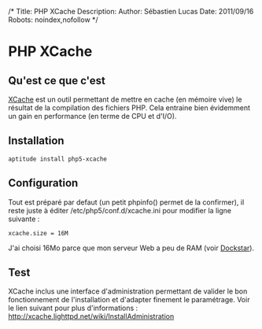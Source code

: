 /*
Title: PHP XCache
Description: 
Author: Sébastien Lucas
Date: 2011/09/16
Robots: noindex,nofollow
*/
# PHP XCache

## Qu'est ce que c'est
[XCache](http://xcache.lighttpd.net/) est un outil permettant de mettre en cache (en mémoire vive) le résultat de la compilation des fichiers PHP. Cela entraine bien évidemment un gain en performance (en terme de CPU et d'I/O).
## Installation

```
aptitude install php5-xcache
```
## Configuration

Tout est préparé par defaut (un petit phpinfo() permet de la confirmer), il reste juste à éditer /etc/php5/conf.d/xcache.ini pour modifier la ligne suivante :
```
xcache.size = 16M
```
J'ai choisi 16Mo parce que mon serveur Web a peu de RAM (voir [Dockstar](/blog/dockstar-install-squeeze)).

## Test

XCache inclus une interface d'administration permettant de valider le bon fonctionnement de l'installation et d'adapter finement le paramétrage. Voir le lien suivant pour plus d'informations : http://xcache.lighttpd.net/wiki/InstallAdministration

